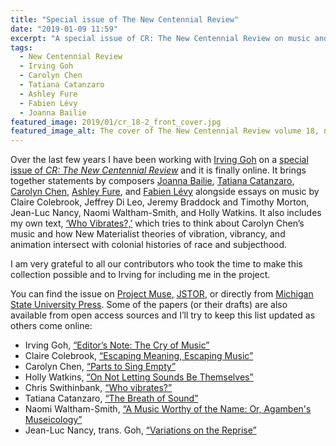 ```yaml
---
title: "Special issue of The New Centennial Review"
date: "2019-01-09 11:59"
excerpt: "A special issue of CR: The New Centennial Review on music and critical theory co-edited with philosopher Irving Goh."
tags:
  - New Centennial Review
  - Irving Goh
  - Carolyn Chen
  - Tatiana Catanzaro
  - Ashley Fure
  - Fabien Lévy
  - Joanna Bailie
featured_image: 2019/01/cr_18-2_front_cover.jpg
featured_image_alt: The cover of The New Centennial Review volume 18, number 2
---
```


Over the last few years I have been working with [Irving Goh][goh] on a [special issue of _CR: The New Centennial Review_][issue] and it is finally online. It brings together statements by composers [Joanna Bailie][bai], [Tatiana Catanzaro][cat], [Carolyn Chen][chen], [Ashley Fure][fure], and [Fabien Lévy][levy] alongside essays on music by Claire Colebrook, Jeffrey Di Leo, Jeremy Braddock and Timothy Morton, Jean-Luc Nancy, Naomi Waltham-Smith, and Holly Watkins. It also includes my own text, [‘Who Vibrates?,’][wv] which tries to think about Carolyn Chen’s music and how New Materialist theories of vibration, vibrancy, and animation intersect with colonial histories of race and subjecthood.

I am very grateful to all our contributors who took the time to make this collection possible and to Irving for including me in the project.

You can find the issue on [Project Muse][issue], [JSTOR][jstor], or directly from [Michigan State University Press][msup]. Some of the papers (or their drafts) are also available from open access sources and I’ll try to keep this list updated as others come online:

- Irving Goh, [“Editor’s Note: The Cry of Music”](https://www.academia.edu/38077596/The_Cry_of_Music)
- Claire Colebrook, [“Escaping Meaning, Escaping Music”](https://www.academia.edu/36113441/escaping_music.docx)
- Carolyn Chen, [“Parts to Sing Empty”](https://walkingmango.files.wordpress.com/2019/11/cr_18-2_chen_35-38.pdf)
- Holly Watkins, [“On Not Letting Sounds Be Themselves”](https://www.esm.rochester.edu/uploads/Watkins_NCR_final.pdf)
- Chris Swithinbank, [“Who vibrates?”][wv]
- Tatiana Catanzaro, [“The Breath of Sound”](https://www.academia.edu/41597019/The_Breath_of_Sound)
- Naomi Waltham-Smith, [“A Music Worthy of the Name: Or, Agamben's Museicology”](https://www.auralflaneur.com/s/Waltham-Smith-A-Music-Worthy-of-the-Name.pdf)
- Jean-Luc Nancy, trans. Goh, [“Variations on the Reprise”](https://www.academia.edu/38077599/Trans._of_Jean-Luc_Nancys_Variations_on_the_Reprise)

[goh]: http://www.irving-goh.com/
[issue]: https://muse.jhu.edu/issue/39740
[bai]: http://joannabailie.com/
[cat]: https://unb.academia.edu/TatianaCatanzaro
[chen]: http://www.carolyn-chen.com/
[fure]: https://www.ashleyfure.com/
[levy]: https://www.fabienlevy.net/
[wv]: /2018/10/who-vibrates/
[jstor]: https://www.jstor.org/stable/10.14321/crnewcentrevi.18.issue-2
[msup]: https://msupress.org/9781684300792/cr-the-new-centennial-review-18-no-2/

